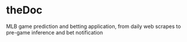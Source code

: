 # theDoc
MLB game prediction and betting application, from daily web scrapes to pre-game inference and bet notification
